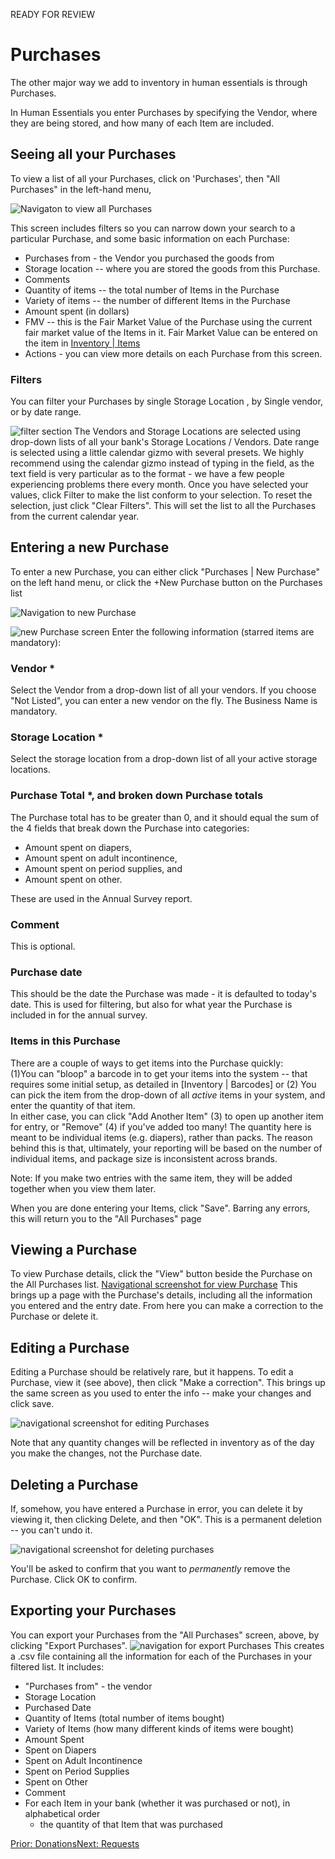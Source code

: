 READY FOR REVIEW
# Purchases
The other major way we add to inventory in human essentials is through Purchases.

In Human Essentials you enter Purchases by specifying the Vendor, where they are being stored, and how many of each Item are included.

## Seeing all your Purchases

To view a list of all your Purchases, click on 'Purchases', then "All Purchases" in the left-hand menu,

![Navigaton to view all Purchases](images/essentials/purchases/essentials_purchases_1.png)

This screen includes filters so you can narrow down your search to a particular Purchase, and some basic information on each Purchase:
- Purchases from - the Vendor you purchased the goods from
- Storage location -- where you are stored the goods from this Purchase.
- Comments
- Quantity of items -- the total number of Items in the Purchase
- Variety of items -- the number of different Items in the Purchase
- Amount spent (in dollars)
- FMV -- this is the Fair Market Value of the Purchase using the current fair market value of the Items in it.  Fair Market Value can be entered on the item in [Inventory | Items](inventory_items.md)
- Actions - you can view more details on each Purchase from this screen.

### Filters
You can filter your Purchases by single Storage Location , by Single vendor, or by date range.

![filter section](images/essentials/purchases/essentials_purchases_2.png)
The Vendors and Storage Locations are selected using drop-down lists of all your bank's Storage Locations / Vendors.
Date range is selected using a little calendar gizmo with several presets.   We highly recommend using the calendar gizmo instead of typing in the field, as the text field is very particular as to the format - we have a few people experiencing problems there every month.
Once you have selected your values,  click Filter to make the list conform to your selection.  To reset the selection, just click "Clear Filters".  This will set the list to all the Purchases from the current calendar year.

## Entering a new Purchase
To enter a new Purchase,  you can either click "Purchases | New Purchase" on the left hand menu, or click the +New Purchase button on the Purchases list

![Navigation to new Purchase](images/essentials/purchases/essentials_purchases_3.png)

![new Purchase screen](images/essentials/purchases/essential_purchases_4.png)
Enter the following information (starred items are mandatory):
### Vendor *
Select the Vendor from a drop-down list of all your vendors. If you choose "Not Listed", you can enter a new vendor on the fly.  The Business Name is mandatory.
### Storage Location *
Select the storage location from a drop-down list of all your active storage locations.
### Purchase Total *, and broken down Purchase totals
The Purchase total has to be greater than 0,  and it should equal the sum of the 4 fields that break down the Purchase into categories:
- Amount spent on diapers,
- Amount spent on adult incontinence,
- Amount spent on period supplies, and   
- Amount spent on other.

These are used in the Annual Survey report.
### Comment
This is optional.  
### Purchase date
This should be the date the Purchase was made - it is defaulted to today's date.  This is used for filtering,  but also for what year the Purchase is included in for the annual survey.
### Items in this Purchase
There are a couple of ways to get items into the Purchase quickly:  
(1)You can "bloop" a barcode in to get your items into the system -- that requires some initial setup, as detailed in [Inventory | Barcodes] or (2)  You can pick the item from the drop-down of all *active* items in your system, and enter the quantity of that item.  
In either case,  you can click "Add Another Item" (3)  to open up another item for entry, or "Remove" (4) if you've added too many!
The quantity here is meant to be individual items (e.g. diapers), rather than packs.   The reason behind this is that, ultimately, your reporting will be based on the number of individual items,  and package size is inconsistent across brands.

Note:  If you make two entries with the same item, they will be added together when you view them later.

When you are done entering your Items,  click "Save".  Barring any errors, this will return you to the "All Purchases" page

## Viewing a Purchase
To view Purchase details, click the "View" button beside the Purchase on the All Purchases list.
[ Navigational screenshot for view Purchase](images/essentials/purchases/essential_purchases_4.png)
This brings up a page with the Purchase's details, including all the information you entered and the entry date.   From here you can make a correction to the Purchase or delete it.


## Editing a Purchase
Editing a Purchase should be relatively rare, but it happens.  To edit a Purchase,  view it (see above), then click "Make a correction".  This brings up the same screen as you used to enter the info -- make your changes and click save.

![navigational screenshot for editing Purchases](images/essentials/purchases/essentials_purchases_edit_navigation.png)

Note that any quantity changes will be reflected in inventory as of the day you make the changes,  not the Purchase date.

## Deleting a Purchase
If, somehow, you have entered a Purchase in error, you can delete it by viewing it, then clicking Delete, and then "OK".  This is a permanent deletion -- you can't undo it.


![navigational screenshot for deleting purchases](images/essentials/purchases/essentials_purchases_delete_navigation.png)

You'll be asked to confirm that you want to *permanently* remove the Purchase.   Click OK to confirm.

## Exporting your Purchases
You can export your Purchases from the "All Purchases" screen, above, by clicking "Export Purchases".
![navigation for export Purchases](images/essentials/purchases/essentials_purchases_export_navigation.png)
This creates a .csv file containing all the information for each of the Purchases in your filtered list.
It includes:
- "Purchases from" - the vendor
- Storage Location
- Purchased Date
- Quantity of Items (total number of items bought)
- Variety of Items (how many different kinds of items were bought)
- Amount Spent
- Spent on Diapers
- Spent on Adult Incontinence
- Spent on Period Supplies
- Spent on Other
- Comment
- For each Item in your bank (whether it was purchased or not), in alphabetical order
  - the quantity of that Item that was purchased

    
[Prior: Donations](essentials_donations.md)[Next: Requests](essentials_requests.md)